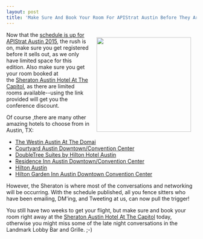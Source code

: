 ```yaml
---
layout: post
title: 'Make Sure And Book Your Room For APIStrat Austin Before They Are Gone'
---
```

<p><a href="https://www.starwoodmeeting.com/Book/APIStrategyConference"><img style="padding: 15px;" src="http://kinlane-productions.s3.amazonaws.com/api-evangelist-site/blog/austin-sheraton-room.png" alt="" width="250" align="right" /></a></p>
<p>Now that the <a href="http://austin2015.apistrat.com/schedule/">schedule is up for APIStrat Austin 2015</a>, the rush is on, make sure you get registered before it sells out, as we only have limited space for this edition. Also make sure you get your room booked at the&nbsp;<a href="https://www.starwoodmeeting.com/Book/APIStrategyConference">Sheraton Austin Hotel At The Capitol</a>, as there are limited rooms available--using the link provided will get you the conference discount.</p>
<p>Of course ,there are many other amazing hotels to choose from in Austin, TX:</p>
<ul>
<li><a href="https://www.starwoodmeeting.com/Book/3scaleapistrategy2389138">The Westin Austin At The Domai</a></li>
<li><a href="http://www.marriott.com/hotels/travel/auscd-courtyard-austin-downtown-convention-center/">Courtyard Austin Downtown/Convention Center</a></li>
<li><a href="http://doubletree3.hilton.com/en/hotels/texas/doubletree-suites-by-hilton-hotel-austin-AUSFLDT/index.html">DoubleTree Suites by Hilton Hotel Austin</a></li>
<li><a href="http://www.marriott.com/hotels/travel/ausrd-residence-inn-austin-downtown-convention-center/">Residence Inn Austin Downtown/Convention Center</a></li>
<li><a href="http://www3.hilton.com/en/hotels/texas/hilton-austin-AUSCVHH/index.html">Hilton Austin</a></li>
<li><a href="http://hiltongardeninn3.hilton.com/en/hotels/texas/hilton-garden-inn-austin-downtown-convention-center-AUSGIGI/index.html">Hilton Garden Inn Austin Downtown Convention Center</a></li>
</ul>
<p>However, the Sheraton is where most of the conversations and networking will be occurring. With the schedule published, all you fence sitters who have been emailing, DM'ing, and Tweeting at us, can now pull the trigger!</p>
<p>You still have two weeks to get your flight, but make sure and book your room right away at the&nbsp;<a href="https://www.starwoodmeeting.com/Book/APIStrategyConference">Sheraton Austin Hotel At The Capitol</a>&nbsp;today, otherwise you might miss some of the late night conversations in the Landmark Lobby Bar and Grille. ;-)</p>